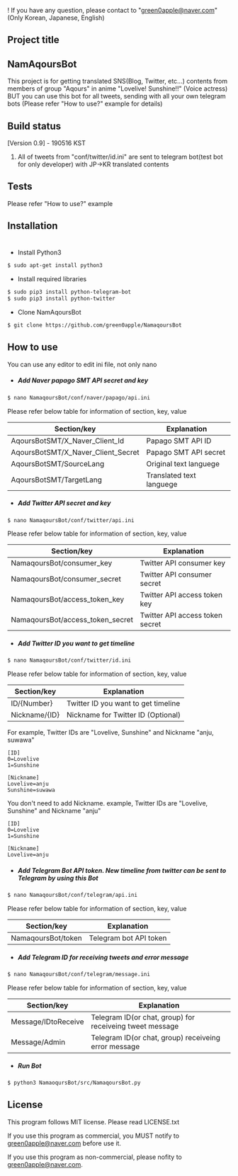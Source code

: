 ! If you have any question, please contact to "green0apple@naver.com"(Only Korean, Japanese, English)


## Project title
## NamAqoursBot
This project is for getting translated SNS(Blog, Twitter, etc...) contents from members of group "Aqours" in anime "Lovelive! Sunshine!!" (Voice actress)
BUT you can use this bot for all tweets, sending with all your own telegram bots (Please refer "How to use?" example for details)

## Build status
[Version 0.9] - 190516 KST
1. All of tweets from "conf/twitter/id.ini" are sent to telegram bot(test bot for only developer) with JP->KR translated contents

## Tests
Please refer "How to use?" example

## Installation
#
* Install Python3
```sh	
$ sudo apt-get install python3
```

* Install required libraries 
 ```sh	
$ sudo pip3 install python-telegram-bot
$ sudo pip3 install python-twitter
```

* Clone NamAqoursBot
```sh
$ git clone https://github.com/green0apple/NamaqoursBot
```

## How to use
You can use any editor to edit ini file, not only nano
* ##### Add Naver papago SMT API secret and key
```sh
$ nano NamaqoursBot/conf/naver/papago/api.ini
```
Please refer below table for information of section, key, value

| Section/key                        | Explanation              |
| ---------------------------------- | ------------------------ |
| AqoursBotSMT/X_Naver_Client_Id     | Papago SMT API ID        |
| AqoursBotSMT/X_Naver_Client_Secret | Papago SMT API secret    |
| AqoursBotSMT/SourceLang            | Original text languege   |
| AqoursBotSMT/TargetLang            | Translated text languege |

* ##### Add Twitter API secret and key
```sh
$ nano NamaqoursBot/conf/twitter/api.ini
```
Please refer below table for information of section, key, value

| Section/key                      | Explanation                     |
| -------------------------------- | ------------------------------- |
| NamaqoursBot/consumer_key        | Twitter API consumer key        |
| NamaqoursBot/consumer_secret     | Twitter API consumer secret     |
| NamaqoursBot/access_token_key    | Twitter API access token key    |
| NamaqoursBot/access_token_secret | Twitter API access token secret |

* ##### Add Twitter ID you want to get timeline
```sh
$ nano NamaqoursBot/conf/twitter/id.ini
```
Please refer below table for information of section, key, value

| Section/key    | Explanation                         |
| -------------- | ----------------------------------- |
| ID/{Number}    | Twitter ID you want to get timeline |
| Nickname/{ID}  | Nickname for Twitter ID (Optional)  |
    
For example, Twitter IDs are "Lovelive, Sunshine" and Nickname "anju, suwawa"
```
[ID]
0=Lovelive
1=Sunshine
    
[Nickname]
Lovelive=anju
Sunshine=suwawa
```
You don't need to add Nickname.  example, Twitter IDs are "Lovelive, Sunshine" and Nickname "anju"
```
[ID]
0=Lovelive
1=Sunshine
  
[Nickname]
Lovelive=anju
```
* #####  Add Telegram Bot API token. New timeline from twitter can be sent to Telegram by using this Bot
```sh
$ nano NamaqoursBot/conf/telegram/api.ini
```
Please refer below table for information of section, key, value

| Section/key        | Explanation            |
| ------------------ | ---------------------- |
| NamaqoursBot/token | Telegram bot API token |

* #####  Add Telegram ID for receiving tweets and error message
```sh
$ nano NamaqoursBot/conf/telegram/message.ini
```
Please refer below table for information of section, key, value

| Section/key         | Explanation                                              |
| ------------------- | -------------------------------------------------------- |
| Message/IDtoReceive | Telegram ID(or chat, group) for receiveing tweet message |
| Message/Admin       | Telegram ID(or chat, group) receiveing error message     |
    
* ##### Run Bot
```sh
$ python3 NamaoqursBot/src/NamaqoursBot.py
```

## License
This program follows MIT license. Please read LICENSE.txt

If you use this program as commercial, you MUST notify to green0apple@naver.com before use it.

If you use this program as non-commercial, please nofity to green0apple@naver.com.
